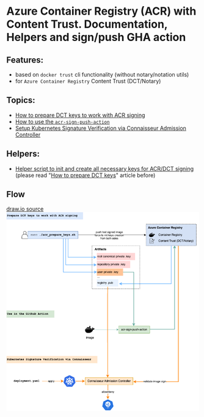 # Azure Container Registry (ACR) with Content Trust. Documentation, Helpers and sign/push GHA action

## Features:
  * based on `docker trust` cli functionality (without notary/notation utils)
  * for `Azure Container Registry` Content Trust (DCT/Notary)

## Topics:
  * [How to prepare DCT keys to work with ACR signing](./docs/prepare_keys.md)
  * [How to use the `acr-sign-push-action`](./docs/action_usage.md)
  * [Setup Kubernetes Signature Verification via Connaisseur Admission Controller](./docs/k8s_connaisseur.md)

## Helpers:
  * [Helper script to init and create all necessary keys for ACR/DCT signing](/hacks/acr_prepare_keys.sh) (please read "[How to prepare DCT keys](./docs/prepare_keys.md)" article before)


## Flow
[draw.io source](./docs/acr-dct.drawio)
![](docs/img/acr-dct.png)